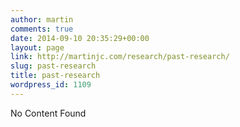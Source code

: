```yaml
---
author: martin
comments: true
date: 2014-09-10 20:35:29+00:00
layout: page
link: http://martinjc.com/research/past-research/
slug: past-research
title: past-research
wordpress_id: 1109
---
```


No Content Found
